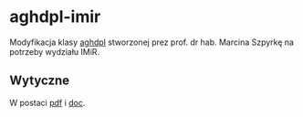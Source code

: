 # aghdpl-imir

Modyfikacja klasy [aghdpl](http://home.agh.edu.pl/~mszpyrka/doku.php?id=lectures:latex:aghdpl) stworzonej prez prof. dr hab. Marcina Szpyrkę na potrzeby wydziału IMiR.

## Wytyczne

W postaci [pdf](http://www.imir.agh.edu.pl/modules/media/Inzynierska_praca_dyplomowa_-_zalacznik_do_Uchwaly_8_10_2012_v1.pdf) i [doc](http://home.agh.edu.pl/~robertb/index.php?option=com_joomdoc&task=doc_download&gid=30&Itemid=25).
